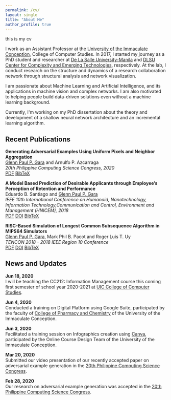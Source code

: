 ```yaml
---
permalink: /cv/
layout: single
title: "About Me"
author_profile: true
---
```

this is my cv

I work as an Assistant Professor at the [University of the Immaculate Conception](https://www.uic.edu.ph), College of Computer Studies. In 2017, I started my journey as a PhD student and researcher at [De La Salle University-Manila](https://www.dlsu.edu.ph) and [DLSU Center for Complexity and Emerging Technologies](https://comet.dlsu.edu.ph), respectively. At the lab, I conduct research on the structure and dynamics of a research collaboration network through structural analysis and network visualization.

I am passionate about Machine Learning and Artificial Intelligence, and its applications in machine vision and complex networks. I am also motivated to helping people build data-driven solutions even without a machine learning background.

Currently, I'm working on my PhD dissertation about the theory and development of a shallow neural network architecture and an incremental learning algorithm.

Recent Publications
------
**Generating Adversarial Examples Using Uniform Pixels and Neighbor Aggregation**  
[Glenn Paul P. Gara](/) and Arnulfo P. Azcarraga  
*20th Philippine Computing Science Congress, 2020*  
<a href="/assets/files/publications/gara2020_generatingadv.pdf" class="btn btn--info">PDF</a>
<a href="#" class="btn btn--info">BibTeX</a>  

**A Model Based Prediction of Desirable Applicants through Employee’s Perception of Retention and Performance**  
Eduardo B. Santiago and [Glenn Paul P. Gara](/)  
*IEEE 10th International Conference on Humanoid, Nanotechnology, Information Technology,Communication and Control, Environment and Management (HNICEM), 2018*  
<a href="/assets/files/publications/santiago2018_amodelbased.pdf" class="btn btn--info">PDF</a>
<a href="https://doi.org/10.1109/HNICEM.2018.8666397" class="btn btn--info">DOI</a>
<a href="https://scholar.googleusercontent.com/scholar.bib?q=info:yXP1xunUpScJ:scholar.google.com/&output=citation&scisdr=CgWw747xEPCO8ByY_uw:AAGBfm0AAAAAXuud5uy4GIu_iHpPio0unkRlzs1B8GhQ&scisig=AAGBfm0AAAAAXuud5gPsKSur4CfuadGIJyc0tv0J-9sX&scisf=4&ct=citation&cd=-1&hl=en" class="btn btn--info">BibTeX</a>  

**RISC-Based Simulation of Longest Common Subsequence Algorithm in MIPS64 Simulators**  
[Glenn Paul P. Gara](/), Mark Phil B. Pacot and Roger Luis T. Uy   
*TENCON 2018 - 2018 IEEE Region 10 Conference*  
<a href="/assets/files/publications/gara2018_riscbased.pdf" class="btn btn--info">PDF</a>
<a href="https://doi.org/10.1109/TENCON.2018.8650369" class="btn btn--info">DOI</a>
<a href="https://scholar.googleusercontent.com/scholar.bib?q=info:Xsvlk5wBkn4J:scholar.google.com/&output=citation&scisdr=CgWw747xEPCO8ByejTQ:AAGBfm0AAAAAXuublTQWpPVAYiJJCHvWHINbX3z9SLBJ&scisig=AAGBfm0AAAAAXuublYcY1xGxwVd1ynN5-jHHtExoripX&scisf=4&ct=citation&cd=-1&hl=en" class="btn btn--info">BibTeX</a>  

News and Updates
------
**Jun 18, 2020**  
I will be teaching the CC212: Information Management course this coming first semester of school year 2020-2021 at [UIC College of Computer Studies](https://www.uic.edu.ph/ite/).

**Jun 4, 2020**  
Conducted a training on Digital Platform using Google Suite, participated by the faculty of [College of Pharmacy and Chemistry](https://www.uic.edu.ph/pharmchem/) of the University of the Immaculate Conception.

**Jun 3, 2020**  
Facilitated a training session on Infographics creation using [Canva](http://canva.com), participated by the Online Course Design Team of the University of the Immaculate Conception.

**Mar 20, 2020**  
Submitted our video presentation of our recently accepted paper on adversarial example generation in the [20th Philippine Computing Science Congress](https://sites.google.com/view/pcsc-2020/home).

**Feb 28, 2020**  
Our research on adversarial example generation was accepted in the [20th Philippine Computing Science Congress](https://sites.google.com/view/pcsc-2020/home).
